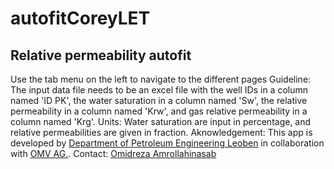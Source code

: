 # autofitCoreyLET

## Relative permeability autofit 
Use the tab menu on the left to navigate to the different pages
Guideline: The input data file needs to be an excel file with the well IDs in a column named 'ID PK', the water saturation in a column named 'Sw', the relative permeability in a column named 'Krw', and gas relative permeability in a column named 'Krg'.
Units: Water saturation are input in percentage, and relative permeabilities are given in fraction.
Aknowledgement: This app is developed by [Department of Petroleum Engineering Leoben](dpe.at) in collaboration with [OMV AG.](https://www.omv.com/en).
Contact: [Omidreza Amrollahinasab](https://www.linkedin.com/in/amrollahinasab/)
